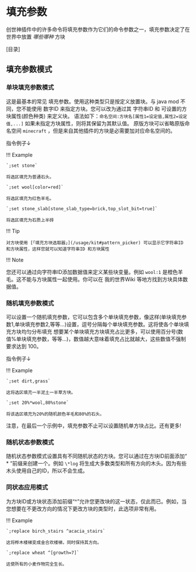 # 填充参数

创世神插件中的许多命令将填充参数作为它们的命令参数之一，填充参数决定了在世界中放置 _哪些哪种_ 方块

[目录]

## 填充参数模式

### 单块填充参数模式

这是最基本的常见 填充参数。使用这种类型只是按定义放置块。与 java mod 不同，您不能使用 数字ID 来指定方块。您可以改为通过其 字符串ID 和 可设置的方块属性(颜色种类) 来定义块。
语法如下：`命名空间:方块名[属性1=设定值,属性2=设定值,...]` 如果未指定方块属性，则将其保留为其默认值。 
原版方块可以省略原版命名空间 `minecraft` ，但是来自其他插件的方块是必需要加对应命名空间的。

指令例子↓

!!! Example

    `;set stone`
    
    将选区填充为普通石头。
    
    `;set wool[color=red]`
    
    将选区填充为红色羊毛。
    
    `;set stone_slab[stone_slab_type=brick,top_slot_bit=true]`
    
    将选区填充为石质上半砖

!!! Tip

    对方块使用 [「填充方块选取器」](/usage/kit#pattern_picker) 可以显示它字符串ID 和方块属性，这样您就可以知道字符串ID 和方块属性

!!! Note

   您还可以通过向字符串ID添加数据值来定义某些块变量。例如 `wool:1` 是橙色羊毛。这不能与方块属性一起使用。你可以在 我的世界Wiki 等地方找到方块具体数据值。

### 随机填充参数模式

可以设置一个随机填充参数，它可以包含多个单块填充参数，像这样(单块填充参数1,单块填充参数2,等等...)设置，逗号分隔每个单块填充参数。这将使各个单块填充方块均匀分布填充
想要某个单块填充方块填充占比更多，可以使用百分号(数值%单块填充参数，等等…)，数值越大意味着填充占比就越大，这些数值不强制要求达到 100。

指令例子↓


!!! Example

    `;set dirt,grass`
    
    这将选区填充一半泥土一半草方块。
    
    `;set 20%*wool,80%stone`
    
    将该选区填充为20%的随机颜色羊毛和80%的石头。

注意，在最后一个示例中，填充参数不止可以设置随机单方块占比。还有更多!

### 随机状态参数模式

随机状态参数模式设置具有不同随机状态的方块。您可以通过在方块ID前面添加“ * ”前缀来创建一个。例如  `\*log` 将生成大多数类型和所有方向的木头。因为有些木头使用自己的ID，所以不会生成。


### 同状态应用模式

为方块ID或方块状态添加前缀“^”允许您更改块的这一状态，仅此而已。例如，当您想要在不更改方向的情况下更改方块的类型时，此选项非常有用。

!!! Example

    `;replace birch_stairs ^acacia_stairs`
    
    这将桦木楼梯变成金合欢楼梯，同时保持其方向。
    
    `;replace wheat ^[growth=7]`
    
    这使所有的小麦作物完全生长。
